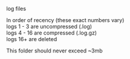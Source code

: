 log files  

In order of recency (these exact numbers vary)  
logs 1 - 3 are uncompressed (.log)  
logs 4 - 16 are compressed (.log.gz)  
logs 16+ are deleted

This folder should never exceed ~3mb